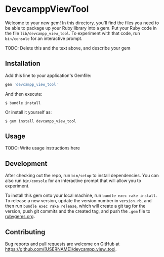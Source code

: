 # DevcamppViewTool

Welcome to your new gem! In this directory, you'll find the files you need to be able to package up your Ruby library into a gem. Put your Ruby code in the file `lib/devcampp_view_tool`. To experiment with that code, run `bin/console` for an interactive prompt.

TODO: Delete this and the text above, and describe your gem

## Installation

Add this line to your application's Gemfile:

```ruby
gem 'devcampp_view_tool'
```

And then execute:

    $ bundle install

Or install it yourself as:

    $ gem install devcampp_view_tool

## Usage

TODO: Write usage instructions here

## Development

After checking out the repo, run `bin/setup` to install dependencies. You can also run `bin/console` for an interactive prompt that will allow you to experiment.

To install this gem onto your local machine, run `bundle exec rake install`. To release a new version, update the version number in `version.rb`, and then run `bundle exec rake release`, which will create a git tag for the version, push git commits and the created tag, and push the `.gem` file to [rubygems.org](https://rubygems.org).

## Contributing

Bug reports and pull requests are welcome on GitHub at https://github.com/[USERNAME]/devcampp_view_tool.
